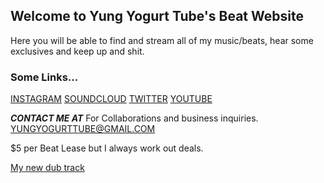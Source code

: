 ## Welcome to Yung Yogurt Tube's Beat Website
Here you will be able to find and stream all of my music/beats, hear some exclusives and keep up and shit.


### Some Links...
[INSTAGRAM](https://www.instagram.com/yungyogurttube/)
[SOUNDCLOUD](https://soundcloud.com/yungyogurttube)
[TWITTER](https://twitter.com/yungyogurttube/)
[YOUTUBE](https://www.youtube.com/channel/UCSlBcUWkRYPZkzLJSjmItZA)

***CONTACT ME AT***
For Collaborations and business inquiries. 
YUNGYOGURTTUBE@GMAIL.COM

$5 per Beat Lease but I always work out deals.

<head>
<link rel="stylesheet" href="../css/sc-player-standard.css" type="text/css">
<link rel="stylesheet" href="../css/sc-player.css" type="text/css">
<body>
<script type="text/javascript" src="http://ajax.googleapis.com/ajax/libs/jquery/1.9.0/jquery.min.js"></script>
<script type="text/javascript" src="../js/soundcloud.player.api.js"></script>
<script type="text/javascript" src="../js/sc-player.js"></script>
<a href="http://soundcloud.com/matas/hobnotropic" class="sc-player">My new dub track</a>

